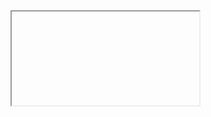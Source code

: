 <iframe> width="420" height="315"
src="https://www.youtube.com/embed/tgbNymZ7vqY?autoplay=1&mute=1">
</iframe>
